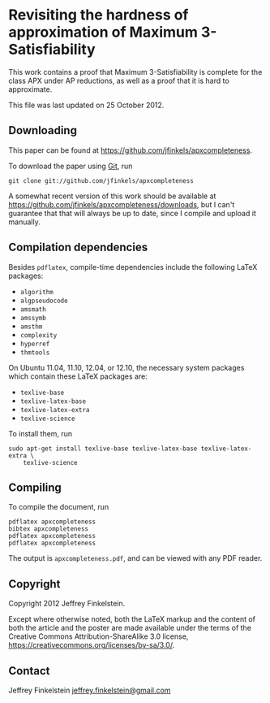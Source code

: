 Revisiting the hardness of approximation of Maximum 3-Satisfiability
====================================================================

This work contains a proof that Maximum 3-Satisfiability is complete for the
class APX under AP reductions, as well as a proof that it is hard to
approximate.

This file was last updated on 25 October 2012.

Downloading
-----------

This paper can be found at https://github.com/jfinkels/apxcompleteness.

To download the paper using [Git][1], run

    git clone git://github.com/jfinkels/apxcompleteness

[1]: http://git-scm.com

A somewhat recent version of this work should be available at
https://github.com/jfinkels/apxcompleteness/downloads, but I can't guarantee
that that will always be up to date, since I compile and upload it manually.

Compilation dependencies
------------------------

Besides `pdflatex`, compile-time dependencies include the following LaTeX
packages:

* `algorithm`
* `algpseudocode`
* `amsmath`
* `amssymb`
* `amsthm`
* `complexity`
* `hyperref`
* `thmtools`

On Ubuntu 11.04, 11.10, 12.04, or 12.10, the necessary system packages which
contain these LaTeX packages are:

* `texlive-base`
* `texlive-latex-base`
* `texlive-latex-extra`
* `texlive-science`

To install them, run

    sudo apt-get install texlive-base texlive-latex-base texlive-latex-extra \
        texlive-science

Compiling
---------

To compile the document, run

    pdflatex apxcompleteness
    bibtex apxcompleteness
    pdflatex apxcompleteness
    pdflatex apxcompleteness

The output is `apxcompleteness.pdf`, and can be viewed with any PDF reader.

Copyright
---------

Copyright 2012 Jeffrey Finkelstein.

Except where otherwise noted, both the LaTeX markup and the content of both the
article and the poster are made available under the terms of the Creative
Commons Attribution-ShareAlike 3.0 license,
https://creativecommons.org/licenses/by-sa/3.0/.

Contact
-------

Jeffrey Finkelstein <jeffrey.finkelstein@gmail.com>
